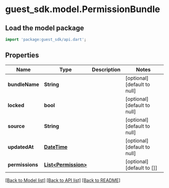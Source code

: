# guest_sdk.model.PermissionBundle

## Load the model package
```dart
import 'package:guest_sdk/api.dart';
```

## Properties
Name | Type | Description | Notes
------------ | ------------- | ------------- | -------------
**bundleName** | **String** |  | [optional] [default to null]
**locked** | **bool** |  | [optional] [default to null]
**source** | **String** |  | [optional] [default to null]
**updatedAt** | [**DateTime**](DateTime.md) |  | [optional] [default to null]
**permissions** | [**List&lt;Permission&gt;**](Permission.md) |  | [optional] [default to []]

[[Back to Model list]](../README.md#documentation-for-models) [[Back to API list]](../README.md#documentation-for-api-endpoints) [[Back to README]](../README.md)


